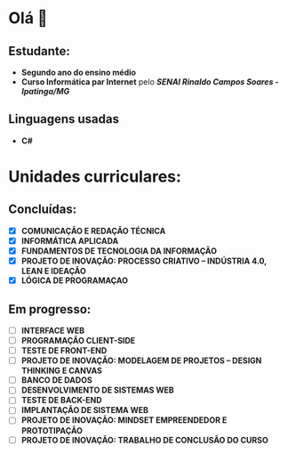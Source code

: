 # Olá 👋

## Estudante: 
- **Segundo ano do ensino médio**
- **Curso Informática par Internet** pelo **_SENAI Rinaldo Campos Soares - Ipatinga/MG_**

## Linguagens usadas
- **C#**
  
# Unidades curriculares:
## Concluídas:

- [x] **COMUNICAÇÃO E REDAÇÃO TÉCNICA**
- [x] **INFORMÁTICA APLICADA**
- [x] **FUNDAMENTOS DE TECNOLOGIA DA INFORMAÇÃO**
- [x] **PROJETO DE INOVAÇÃO: PROCESSO CRIATIVO – INDÚSTRIA 4.0, LEAN E IDEAÇÃO**
- [x] **LÓGICA DE PROGRAMAÇAO**

## Em progresso:

- [ ] **INTERFACE WEB**
- [ ] **PROGRAMAÇÃO CLIENT-SIDE**
- [ ] **TESTE DE FRONT-END**
- [ ] **PROJETO DE INOVAÇÃO: MODELAGEM DE PROJETOS – DESIGN THINKING E CANVAS**
- [ ] **BANCO DE DADOS**
- [ ] **DESENVOLVIMENTO DE SISTEMAS WEB**
- [ ] **TESTE DE BACK-END**
- [ ] **IMPLANTAÇÃO DE SISTEMA WEB**
- [ ] **PROJETO DE INOVAÇÃO: MINDSET EMPREENDEDOR E PROTOTIPAÇÃO**
- [ ] **PROJETO DE INOVAÇÃO: TRABALHO DE CONCLUSÃO DO CURSO**

